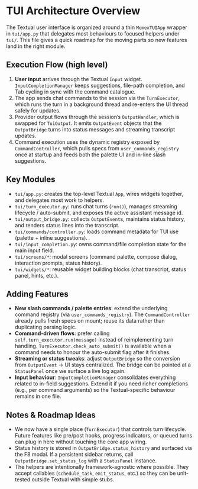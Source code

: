 # TUI Architecture Overview

The Textual user interface is organized around a thin `MemexTUIApp` wrapper in
`tui/app.py` that delegates most behaviours to focused helpers under `tui/`.
This file gives a quick roadmap for the moving parts so new features land in the
right module.

## Execution Flow (high level)

1. **User input** arrives through the Textual `Input` widget. `InputCompletionManager`
   keeps suggestions, file-path completion, and Tab cycling in sync with the
   command catalogue.
2. The app sends chat commands to the session via the `TurnExecutor`, which runs
   the turn in a background thread and re-enters the UI thread safely for
   updates.
3. Provider output flows through the session’s `OutputHandler`, which is swapped
   for `TuiOutput`. It emits `OutputEvent` objects that the `OutputBridge` turns
   into status messages and streaming transcript updates.
4. Command execution uses the dynamic registry exposed by
   `CommandController`, which pulls specs from `user_commands_registry` once at
   startup and feeds both the palette UI and in-line slash suggestions.

## Key Modules

- `tui/app.py`: creates the top-level Textual `App`, wires widgets together, and
  delegates most work to helpers.
- `tui/turn_executor.py`: runs chat turns (`run()`), manages streaming
  lifecycle / auto-submit, and exposes the active assistant message id.
- `tui/output_bridge.py`: collects `OutputEvent`s, maintains status history, and
  renders status lines into the transcript.
- `tui/commands/controller.py`: loads command metadata for TUI use (palette +
  inline suggestions).
- `tui/input_completion.py`: owns command/file completion state for the main
  input field.
- `tui/screens/*`: modal screens (command palette, compose dialog, interaction
  prompts, status history).
- `tui/widgets/*`: reusable widget building blocks (chat transcript, status
  panel, hints, etc.).

## Adding Features

- **New slash commands / palette entries**: extend the underlying command
  registry (via `user_commands_registry`). The `CommandController` already pulls
  fresh specs on mount; reuse its data rather than duplicating parsing logic.
- **Command-driven flows**: prefer calling `self.turn_executor.run(message)`
  instead of reimplementing turn handling. `TurnExecutor.check_auto_submit()` is
  available when a command needs to honour the auto-submit flag after it
  finishes.
- **Streaming or status tweaks**: adjust `OutputBridge` so the conversion from
  `OutputEvent` → UI stays centralized. The bridge can be pointed at a
  `StatusPanel` once we surface a live log again.
- **Input behaviour**: `InputCompletionManager` consolidates everything related
  to in-field suggestions. Extend it if you need richer completions (e.g., per
  command arguments) so the Textual-specific behaviour remains in one file.

## Notes & Roadmap Ideas

- We now have a single place (`TurnExecutor`) that controls turn lifecycle.
  Future features like pre/post hooks, progress indicators, or queued turns can
  plug in here without touching the core app wiring.
- Status history is stored in `OutputBridge.status_history` and surfaced via the
  F8 modal. If a persistent sidebar returns, call `OutputBridge.set_status_log`
  with a `StatusPanel` instance.
- The helpers are intentionally framework-agnostic where possible. They accept
  callables (`schedule_task`, `emit_status`, etc.) so they can be unit-tested
  outside Textual with simple stubs.
